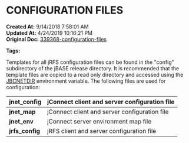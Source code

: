 # CONFIGURATION FILES

**Created At:** 9/14/2018 7:58:01 AM  
**Updated At:** 4/24/2019 10:16:21 PM  
**Original Doc:** [339368-configuration-files](https://docs.jbase.com/44204-remote-files/339368-configuration-files)  

**Tags:**
<badge text='jrfs configuration' vertical='middle' />

Templates for all jRFS configuration files can be found in the "config" subdirectory of the jBASE release directory. It is recommended that the template files are copied to a read only directory and accessed using the [JBCNETDIR](https://www.jbase.com/r99/knowledgebase/manuals/3.0/30manpages/man/env2_JBCNETDIR.htm) environment variable. The following files are used for configuration:


| **jnet\_config**<br> | jConnect client and server configuration file<br> |
| --- | --- |
| **jnet\_map**<br> | jConnect client and server configuration file<br> |
| **jnet\_env**<br> | jConnect server environment map file<br> |
| **jrfs\_config**<br> | jRFS client and server configuration file |

